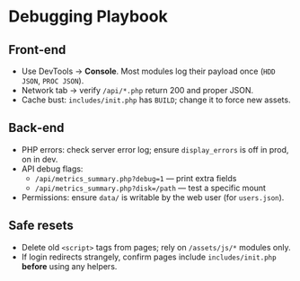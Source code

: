 # Debugging Playbook

## Front‑end
- Use DevTools → **Console**. Most modules log their payload once (`HDD JSON`, `PROC JSON`).
- Network tab → verify `/api/*.php` return 200 and proper JSON.
- Cache bust: `includes/init.php` has `BUILD`; change it to force new assets.

## Back‑end
- PHP errors: check server error log; ensure `display_errors` is off in prod, on in dev.
- API debug flags:
  - `/api/metrics_summary.php?debug=1` — print extra fields
  - `/api/metrics_summary.php?disk=/path` — test a specific mount
- Permissions: ensure `data/` is writable by the web user (for `users.json`).

## Safe resets
- Delete old `<script>` tags from pages; rely on `/assets/js/*` modules only.
- If login redirects strangely, confirm pages include `includes/init.php` **before** using any helpers.
